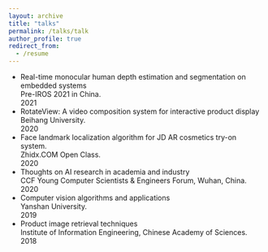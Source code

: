 ```yaml
---
layout: archive
title: "talks"
permalink: /talks/talk
author_profile: true
redirect_from:
  - /resume
---
```

* Real-time monocular human depth estimation and segmentation on embedded systems  
 Pre-IROS 2021 in China.  
2021
* RotateView: A video composition system for interactive product display  
 Beihang University.  
2020 
* Face landmark localization algorithm for JD AR cosmetics try-on system.   
 Zhidx.COM Open Class.  
2020   
* Thoughts on AI research in academia and industry  
CCF Young Computer Scientists & Engineers Forum, Wuhan, China.   
2020     
* Computer vision algorithms and applications  
  Yanshan University.   
 2019   
* Product image retrieval techniques  
 Institute of Information Engineering, Chinese Academy of Sciences.  
2018
